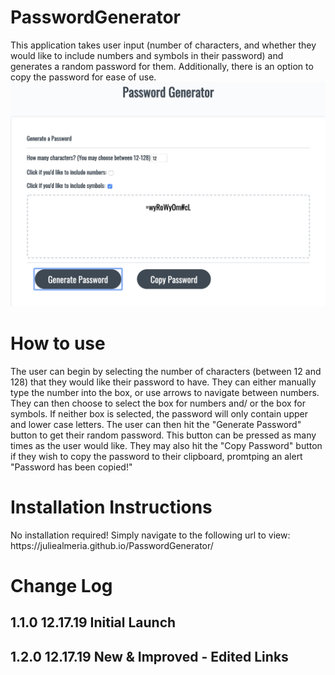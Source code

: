 # PasswordGenerator
This application takes user input (number of characters, and whether they would like to include numbers and symbols in their password) and generates a random password for them. Additionally, there is an option to copy the password for ease of use.
<img src="PGScreenshot2.png" alt="Screenshot">
<h1>How to use</h1> 
<p>The user can begin by selecting the number of characters (between 12 and 128) that they would like their password to have. They can either manually type the number into the box, or use arrows to navigate between numbers. They can then choose to select the box for numbers and/ or the box for symbols. If neither box is selected, the password will only contain upper and lower case letters. The user can then hit the "Generate Password" button to get their random password. This button can be pressed as many times as the user would like. They may also hit the "Copy Password" button if they wish to copy the password to their clipboard, promtping an alert "Password has been copied!" </p>
<h1>Installation Instructions</h1>
<p>No installation required! Simply navigate to the following url to view: https://juliealmeria.github.io/PasswordGenerator/ </p>
<h1>Change Log</h1>
<h2>1.1.0 12.17.19 Initial Launch</h2>
<h2>1.2.0 12.17.19 New & Improved - Edited Links<h2>
